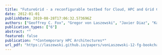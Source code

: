 ```yaml
---
title: "FutureGrid - a reconfigurable testbed for Cloud, HPC and Grid Computing"
date: 2012-01-01
publishDate: 2019-08-28T17:06:32.573696Z
authors: ["Geoffrey C. Fox", "Gregor von Laszewski", "Javier Diaz", "Kate Keahey", "Jose Fortes", "Renato Figueiredo", "Shava Smallen", "Warren Smith", "Andrew Grimshaw"]
publication_types: ["6"]
abstract: ""
featured: false
publication: "*Contemporary HPC Architectures*"
url_pdf: "https://laszewski.github.io/papers/vonLaszewski-12-fg-bookchapter.pdf"
---
```


